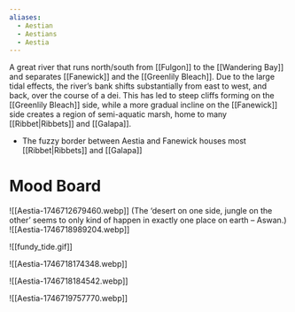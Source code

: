 ```yaml
---
aliases:
  - Aestian
  - Aestians
  - Aestia
---
```


A great river that runs north/south from [[Fulgon]] to the [[Wandering Bay]]   and separates [[Fanewick]] and the [[Greenlily Bleach]]. Due to the large tidal effects, the river’s bank shifts substantially from east to west, and back, over the course of a dei. This has led to steep cliffs forming on the [[Greenlily Bleach]] side, while a more gradual incline on the [[Fanewick]] side creates a region of semi-aquatic marsh, home to many [[Ribbet|Ribbets]]  and [[Galapa]].

* The fuzzy border between Aestia and Fanewick houses most [[Ribbet|Ribbets]]  and [[Galapa]]
# Mood Board

![[Aestia-1746712679460.webp]] (The ‘desert on one side, jungle on the other’ seems to only kind of happen in exactly one place on earth – Aswan.)
![[Aestia-1746718989204.webp]]

![[fundy_tide.gif]]

![[Aestia-1746718174348.webp]]

![[Aestia-1746718184542.webp]]

![[Aestia-1746719757770.webp]]